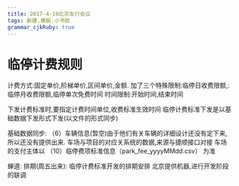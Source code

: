 ```yaml
---
title: 2017-4-19北京车行会议
tags: 新建,模板,小书匠
grammar_cjkRuby: true
---
```


# 临停计费规则
计费方式:固定单价,阶梯单价,区间单价,金额.
加了三个特殊限制:临停日收费限额,:临停月收费限额,临停单次免费时间
时间限制:开始时间,结束时间

下发计费标准时,要指定计费时间单位,收费标准生效时间
临停计费标准下发是以基础数据下发形式下发(以文件的形式同步)

基础数据同步:
（6）车辆信息(暂空)由于他们有关车辆的详细设计还没有定下来,所以还没有提供出来.
车场与项目的对应关系统的数据,来源与捷顺接口对接
车场的支付主体以  （10）临停费项标准信息（park_fee_yyyyMMdd.csv） 为准

蝉道:
排期(周五出来):
临停计费标准开发的排期安排
北京提供机器,进行开发阶段的联调